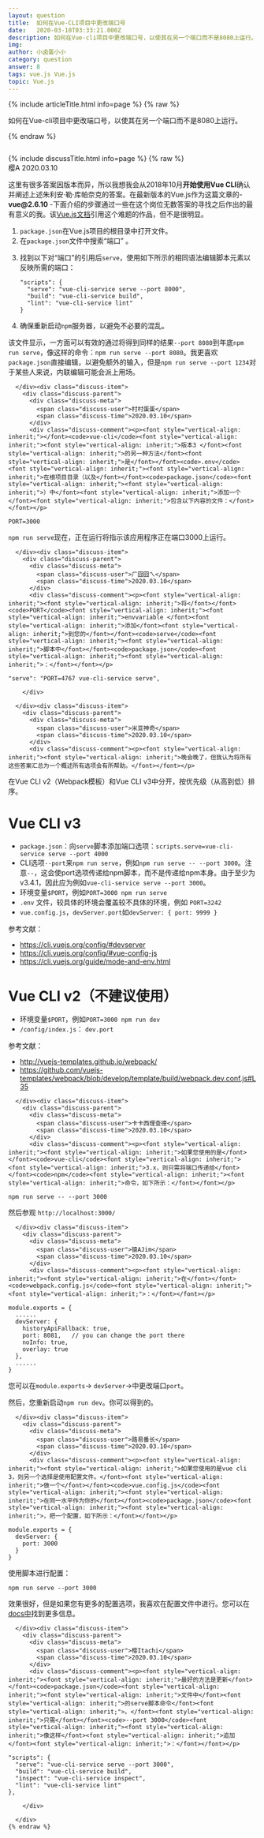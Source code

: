 ```yaml
---
layout: question
title:  如何在Vue-CLI项目中更改端口号
date:   2020-03-10T03:33:21.000Z
description: 如何在Vue-cli项目中更改端口号，以使其在另一个端口而不是8080上运行。...
img: 
author: 小卤蛋小小
category: question
answer: 8
tags: vue.js Vue.js
topic: Vue.js
---
```

<div class="article-root">
  <div class="article">
    {% include articleTitle.html info=page %}
    {% raw %}
    <div class="article-content"><p><font style="vertical-align: inherit;"><font style="vertical-align: inherit;">如何在Vue-cli项目中更改端口号，以使其在另一个端口而不是8080上运行。</font></font></p></div>
    {% endraw %}
  </div>
  <p style="height: 0;width:0;overflow: hidden;"> 第454篇《如何在Vue-CLI项目中更改端口号》来自Winter(https://github.com/aiyld/aiyld.github.io)的站点</p>
  <div class="discuss-wrapper">
    {% include discussTitle.html info=page %}
    {% raw %}
    <div class="discuss-item">
        <div class="discuss-parent">
          <div class="discuss-meta">
            <span class="discuss-user">樱A</span>
            <span class="discuss-time">2020.03.10</span>
          </div>
          <div class="discuss-comment"><p><font style="vertical-align: inherit;"><font style="vertical-align: inherit;">这里有很多答案因版本而异，所以我想我会从2018年10月</font></font><strong><font style="vertical-align: inherit;"><font style="vertical-align: inherit;">开始使用Vue CLI</font></font></strong><font style="vertical-align: inherit;"><font style="vertical-align: inherit;">确认并阐述上述朱利安·勒·库帕奈克的答案</font><font style="vertical-align: inherit;">。</font><font style="vertical-align: inherit;">在最新版本的Vue.js作为这篇文章的- </font></font><strong><font style="vertical-align: inherit;"><font style="vertical-align: inherit;">vue@2.6.10</font></font></strong><font style="vertical-align: inherit;"><font style="vertical-align: inherit;"> -下面介绍的步骤通过一些在这个岗位无数答案的寻找之后作出的最有意义的我。</font><font style="vertical-align: inherit;">该</font></font><a href="https://cli.vuejs.org/guide/cli-service.html#using-the-binary" rel="nofollow noreferrer"><font style="vertical-align: inherit;"><font style="vertical-align: inherit;">Vue.js文档</font></font></a><font style="vertical-align: inherit;"><font style="vertical-align: inherit;">引用这个难题的作品，但不是很明显。</font></font></p>

<ol>
<li><font style="vertical-align: inherit;"></font><code>package.json</code><font style="vertical-align: inherit;"><font style="vertical-align: inherit;">在Vue.js项目的根目录中</font><font style="vertical-align: inherit;">打开</font><font style="vertical-align: inherit;">文件。</font></font></li>
<li><font style="vertical-align: inherit;"><font style="vertical-align: inherit;">在</font></font><code>package.json</code><font style="vertical-align: inherit;"><font style="vertical-align: inherit;">文件中</font><font style="vertical-align: inherit;">搜索“端口” </font><font style="vertical-align: inherit;">。</font></font></li>
<li><p><font style="vertical-align: inherit;"><font style="vertical-align: inherit;">找到以下对“端口”的引用后</font></font><code>serve</code><font style="vertical-align: inherit;"><font style="vertical-align: inherit;">，使用如下所示的相同语法</font><font style="vertical-align: inherit;">编辑</font><font style="vertical-align: inherit;">脚本元素以反映所需的端口：</font></font></p>

<pre><code>"scripts": {<font></font>
  "serve": "vue-cli-service serve --port 8000",<font></font>
  "build": "vue-cli-service build",<font></font>
  "lint": "vue-cli-service lint"<font></font>
}<font></font>
</code></pre></li>
<li><p><font style="vertical-align: inherit;"><font style="vertical-align: inherit;">确保重新启动</font></font><code>npm</code><font style="vertical-align: inherit;"><font style="vertical-align: inherit;">服务器，以避免不必要的混乱。</font></font></p></li>
</ol>

<p><font style="vertical-align: inherit;"><font style="vertical-align: inherit;">该文件显示，一方面可以有效的通过将得到同样的结果</font></font><code>--port 8080</code><font style="vertical-align: inherit;"><font style="vertical-align: inherit;">到年底</font></font><code>npm run serve</code><font style="vertical-align: inherit;"><font style="vertical-align: inherit;">，像这样的命令：</font></font><code>npm run serve --port 8080</code><font style="vertical-align: inherit;"><font style="vertical-align: inherit;">。</font><font style="vertical-align: inherit;">我更喜欢</font></font><code>package.json</code><font style="vertical-align: inherit;"><font style="vertical-align: inherit;">直接</font><font style="vertical-align: inherit;">编辑，</font><font style="vertical-align: inherit;">以避免额外的输入，但是</font></font><code>npm run serve --port 1234</code><font style="vertical-align: inherit;"><font style="vertical-align: inherit;">对于某些人来说</font><font style="vertical-align: inherit;">，</font><font style="vertical-align: inherit;">内联</font><font style="vertical-align: inherit;">编辑</font><font style="vertical-align: inherit;">可能会派上用场。</font></font></p></div>
        </div>
        
      </div><div class="discuss-item">
        <div class="discuss-parent">
          <div class="discuss-meta">
            <span class="discuss-user">村村蛋蛋</span>
            <span class="discuss-time">2020.03.10</span>
          </div>
          <div class="discuss-comment"><p><font style="vertical-align: inherit;"></font><code>vue-cli</code><font style="vertical-align: inherit;"><font style="vertical-align: inherit;">版本3 </font><font style="vertical-align: inherit;">的另一种方法</font><font style="vertical-align: inherit;">是</font></font><code>.env</code><font style="vertical-align: inherit;"><font style="vertical-align: inherit;">在根项目目录（以及</font></font><code>package.json</code><font style="vertical-align: inherit;"><font style="vertical-align: inherit;">）中</font><font style="vertical-align: inherit;">添加一个</font><font style="vertical-align: inherit;">包含以下内容的文件：</font></font></p>

<p><code>PORT=3000</code></p>

<p><font style="vertical-align: inherit;"></font><code>npm run serve</code><font style="vertical-align: inherit;"><font style="vertical-align: inherit;">现在，正在</font><font style="vertical-align: inherit;">运行</font><font style="vertical-align: inherit;">将指示该应用程序正在端口3000上运行。</font></font></p></div>
        </div>
        
      </div><div class="discuss-item">
        <div class="discuss-parent">
          <div class="discuss-meta">
            <span class="discuss-user">ㄏ囧囧ㄟ</span>
            <span class="discuss-time">2020.03.10</span>
          </div>
          <div class="discuss-comment"><p><font style="vertical-align: inherit;"><font style="vertical-align: inherit;">将</font></font><code>PORT</code><font style="vertical-align: inherit;"><font style="vertical-align: inherit;">envvariable </font><font style="vertical-align: inherit;">添加</font><font style="vertical-align: inherit;">到您的</font></font><code>serve</code><font style="vertical-align: inherit;"><font style="vertical-align: inherit;">脚本中</font></font><code>package.json</code><font style="vertical-align: inherit;"><font style="vertical-align: inherit;">：</font></font></p>

<pre><code>"serve": "PORT=4767 vue-cli-service serve",
</code></pre></div>
        </div>
        
      </div><div class="discuss-item">
        <div class="discuss-parent">
          <div class="discuss-meta">
            <span class="discuss-user">米亚神奇</span>
            <span class="discuss-time">2020.03.10</span>
          </div>
          <div class="discuss-comment"><p><font style="vertical-align: inherit;"><font style="vertical-align: inherit;">晚会晚了，但我认为将所有这些答案汇总为一个概述所有选项会有所帮助。</font></font></p>

<p><font style="vertical-align: inherit;"><font style="vertical-align: inherit;">在Vue CLI v2（Webpack模板）和Vue CLI v3中分开，按优先级（从高到低）排序。</font></font></p>

<h1><font style="vertical-align: inherit;"><font style="vertical-align: inherit;">Vue CLI v3</font></font></h1>

<ul>
<li><code>package.json</code><font style="vertical-align: inherit;"><font style="vertical-align: inherit;">：向</font></font><code>serve</code><font style="vertical-align: inherit;"><font style="vertical-align: inherit;">脚本</font><font style="vertical-align: inherit;">添加端口选项</font><font style="vertical-align: inherit;">：</font></font><code>scripts.serve=vue-cli-service serve --port 4000</code></li>
<li><font style="vertical-align: inherit;"><font style="vertical-align: inherit;">CLI选项</font></font><code>--port</code><font style="vertical-align: inherit;"><font style="vertical-align: inherit;">来</font></font><code>npm run serve</code><font style="vertical-align: inherit;"><font style="vertical-align: inherit;">，例如</font></font><code>npm run serve -- --port 3000</code><font style="vertical-align: inherit;"><font style="vertical-align: inherit;">。</font><font style="vertical-align: inherit;">注意</font></font><code>--</code><font style="vertical-align: inherit;"><font style="vertical-align: inherit;">，这会使port选项传递给npm脚本，而不是传递给npm本身。</font><font style="vertical-align: inherit;">由于至少为v3.4.1，因此应为例如</font></font><code>vue-cli-service serve --port 3000</code><font style="vertical-align: inherit;"><font style="vertical-align: inherit;">。</font></font></li>
<li><font style="vertical-align: inherit;"><font style="vertical-align: inherit;">环境变量</font></font><code>$PORT</code><font style="vertical-align: inherit;"><font style="vertical-align: inherit;">，例如</font></font><code>PORT=3000 npm run serve</code></li>
<li><code>.env</code><font style="vertical-align: inherit;"><font style="vertical-align: inherit;"> 文件，较具体的环境会覆盖较不具体的环境，例如 </font></font><code>PORT=3242</code></li>
<li><code>vue.config.js</code><font style="vertical-align: inherit;"><font style="vertical-align: inherit;">，</font></font><code>devServer.port</code><font style="vertical-align: inherit;"><font style="vertical-align: inherit;">如</font></font><code>devServer: { port: 9999 }</code></li>
</ul>

<p><font style="vertical-align: inherit;"><font style="vertical-align: inherit;">参考文献： </font></font></p>

<ul>
<li><a href="https://cli.vuejs.org/config/#devserver" rel="noreferrer"><font style="vertical-align: inherit;"><font style="vertical-align: inherit;">https://cli.vuejs.org/config/#devserver</font></font></a></li>
<li><a href="https://cli.vuejs.org/config/#vue-config-js" rel="noreferrer"><font style="vertical-align: inherit;"><font style="vertical-align: inherit;">https://cli.vuejs.org/config/#vue-config-js</font></font></a></li>
<li><a href="https://cli.vuejs.org/guide/mode-and-env.html" rel="noreferrer"><font style="vertical-align: inherit;"><font style="vertical-align: inherit;">https://cli.vuejs.org/guide/mode-and-env.html</font></font></a> </li>
</ul>

<h1><font style="vertical-align: inherit;"><font style="vertical-align: inherit;">Vue CLI v2（不建议使用）</font></font></h1>

<ul>
<li><font style="vertical-align: inherit;"><font style="vertical-align: inherit;">环境变量</font></font><code>$PORT</code><font style="vertical-align: inherit;"><font style="vertical-align: inherit;">，例如</font></font><code>PORT=3000 npm run dev</code></li>
<li><code>/config/index.js</code><font style="vertical-align: inherit;"><font style="vertical-align: inherit;">： </font></font><code>dev.port</code></li>
</ul>

<p><font style="vertical-align: inherit;"><font style="vertical-align: inherit;">参考文献：</font></font></p>

<ul>
<li><a href="http://vuejs-templates.github.io/webpack/" rel="noreferrer"><font style="vertical-align: inherit;"><font style="vertical-align: inherit;">http://vuejs-templates.github.io/webpack/</font></font></a></li>
<li><a href="https://github.com/vuejs-templates/webpack/blob/develop/template/build/webpack.dev.conf.js#L35" rel="noreferrer"><font style="vertical-align: inherit;"><font style="vertical-align: inherit;">https://github.com/vuejs-templates/webpack/blob/develop/template/build/webpack.dev.conf.js#L35</font></font></a></li>
</ul></div>
        </div>
        
      </div><div class="discuss-item">
        <div class="discuss-parent">
          <div class="discuss-meta">
            <span class="discuss-user">卡卡西理查德</span>
            <span class="discuss-time">2020.03.10</span>
          </div>
          <div class="discuss-comment"><p><font style="vertical-align: inherit;"><font style="vertical-align: inherit;">如果您使用的是</font></font><code>vue-cli</code><font style="vertical-align: inherit;"><font style="vertical-align: inherit;">3.x，则只需将端口传递给</font></font><code>npm</code><font style="vertical-align: inherit;"><font style="vertical-align: inherit;">命令，如下所示：</font></font></p>

<p><code>npm run serve -- --port 3000</code></p>

<p><font style="vertical-align: inherit;"><font style="vertical-align: inherit;">然后参观 </font></font><code>http://localhost:3000/</code></p></div>
        </div>
        
      </div><div class="discuss-item">
        <div class="discuss-parent">
          <div class="discuss-meta">
            <span class="discuss-user">猿AJim</span>
            <span class="discuss-time">2020.03.10</span>
          </div>
          <div class="discuss-comment"><p><font style="vertical-align: inherit;"><font style="vertical-align: inherit;">在</font></font><code>webpack.config.js</code><font style="vertical-align: inherit;"><font style="vertical-align: inherit;">：</font></font></p>

<pre><code>module.exports = {<font></font>
  ......<font></font>
  devServer: {<font></font>
    historyApiFallback: true,<font></font>
    port: 8081,   // you can change the port there<font></font>
    noInfo: true,<font></font>
    overlay: true<font></font>
  },<font></font>
  ......<font></font>
}<font></font>
</code></pre>

<p><font style="vertical-align: inherit;"><font style="vertical-align: inherit;">您可以在</font></font><code>module.exports</code><font style="vertical-align: inherit;"><font style="vertical-align: inherit;">-&gt; </font></font><code>devServer</code><font style="vertical-align: inherit;"><font style="vertical-align: inherit;">-&gt;中</font><font style="vertical-align: inherit;">更改端口</font></font><code>port</code><font style="vertical-align: inherit;"><font style="vertical-align: inherit;">。</font></font></p>

<p><font style="vertical-align: inherit;"><font style="vertical-align: inherit;">然后，您重新启动</font></font><code>npm run dev</code><font style="vertical-align: inherit;"><font style="vertical-align: inherit;">。</font><font style="vertical-align: inherit;">你可以得到的。</font></font></p></div>
        </div>
        
      </div><div class="discuss-item">
        <div class="discuss-parent">
          <div class="discuss-meta">
            <span class="discuss-user">路易番长</span>
            <span class="discuss-time">2020.03.10</span>
          </div>
          <div class="discuss-comment"><p><font style="vertical-align: inherit;"><font style="vertical-align: inherit;">如果您使用的是vue cli 3，则另一个选择是使用配置文件。</font><font style="vertical-align: inherit;">做一个</font></font><code>vue.config.js</code><font style="vertical-align: inherit;"><font style="vertical-align: inherit;">在同一水平作为你的</font></font><code>package.json</code><font style="vertical-align: inherit;"><font style="vertical-align: inherit;">，把一个配置，如下所示：</font></font></p>

<pre><code>module.exports = {<font></font>
  devServer: {<font></font>
    port: 3000<font></font>
  }<font></font>
}<font></font>
</code></pre>

<p><font style="vertical-align: inherit;"><font style="vertical-align: inherit;">使用脚本进行配置：</font></font></p>

<pre><code>npm run serve --port 3000
</code></pre>

<p><font style="vertical-align: inherit;"><font style="vertical-align: inherit;">效果很好，但是如果您有更多的配置选项，我喜欢在配置文件中进行。</font><font style="vertical-align: inherit;">您可以在</font></font><a href="https://cli.vuejs.org/config/#vue-config-js" rel="noreferrer"><font style="vertical-align: inherit;"><font style="vertical-align: inherit;">docs中</font></font></a><font style="vertical-align: inherit;"><font style="vertical-align: inherit;">找到更多信息</font><font style="vertical-align: inherit;">。</font></font></p></div>
        </div>
        
      </div><div class="discuss-item">
        <div class="discuss-parent">
          <div class="discuss-meta">
            <span class="discuss-user">樱Itachi</span>
            <span class="discuss-time">2020.03.10</span>
          </div>
          <div class="discuss-comment"><p><font style="vertical-align: inherit;"><font style="vertical-align: inherit;">最好的方法是更新</font></font><code>package.json</code><font style="vertical-align: inherit;"><font style="vertical-align: inherit;">文件中</font><font style="vertical-align: inherit;">的serve脚本命令</font><font style="vertical-align: inherit;">。</font><font style="vertical-align: inherit;">只需</font></font><code>--port 3000</code><font style="vertical-align: inherit;"><font style="vertical-align: inherit;">像这样</font><font style="vertical-align: inherit;">追加</font><font style="vertical-align: inherit;">：</font></font></p>

<pre><code>"scripts": {<font></font>
  "serve": "vue-cli-service serve --port 3000",<font></font>
  "build": "vue-cli-service build",<font></font>
  "inspect": "vue-cli-service inspect",<font></font>
  "lint": "vue-cli-service lint"<font></font>
},<font></font>
</code></pre></div>
        </div>
        
      </div>
    {% endraw %}
  </div>
<div>

